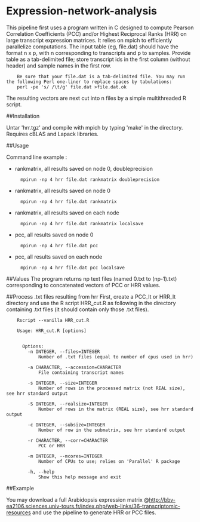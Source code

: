 # Expression-network-analysis
This pipeline first uses a program written in C designed to compute Pearson Correlation Coefficients (PCC) and/or Highest Reciprocal Ranks (HRR) on large transcript expression matrices. It relies on mpich to efficiently parallelize computations.
The input table (eg, file.dat) should have the format n x p, with n corresponding to transcripts and p to samples. Provide table as a tab-delimited file; store transcript ids in the first column (without header) and sample names in the first row. 

        Be sure that your file.dat is a tab-delimited file. You may run the following Perl one-liner to replace spaces by tabulations:
        perl -pe 's/ /\t/g' file.dat >file.dat.ok


The resulting vectors are next cut into n files by a simple multithreaded R script.

##Installation

Untar 'hrr.tgz' and compile with mpich by typing 'make' in the directory. Requires cBLAS and Lapack libraries.

##Usage

Command line example :

- rankmatrix, all results saved on node 0, doubleprecision

        mpirun -np 4 hrr file.dat rankmatrix doubleprecision

- rankmatrix, all results saved on node 0

        mpirun -np 4 hrr file.dat rankmatrix

- rankmatrix, all results saved on each node

        mpirun -np 4 hrr file.dat rankmatrix localsave

- pcc, all results saved on node 0

        mpirun -np 4 hrr file.dat pcc

- pcc, all results saved on each node

        mpirun -np 4 hrr file.dat pcc localsave



##Values
The program returns np text files (named 0.txt to (np-1).txt) corresponding to concatenated vectors of PCC or HRR values.

##Process .txt files resulting from hrr
First, create a PCC_lt or HRR_lt directory and use the R script HRR_cut.R as following in the directory containing .txt files (it should contain only those .txt files).


        Rscript --vanilla HRR_cut.R

        Usage: HRR_cut.R [options]
        
        
          Options:
          	-n INTEGER, --files=INTEGER
          		Number of .txt files (equal to number of cpus used in hrr)
          
          	-a CHARACTER, --accession=CHARACTER
          		File containing transcript names
          
          	-s INTEGER, --size=INTEGER
          		Number of rows in the processed matrix (not REAL size), see hrr standard output
          
          	-S INTEGER, --realsize=INTEGER
          		Number of rows in the matrix (REAL size), see hrr standard output
          
          	-c INTEGER, --subsize=INTEGER
          		Number of row in the submatrix, see hrr standard output
          
          	-r CHARACTER, --corr=CHARACTER
          		PCC or HRR
          
          	-m INTEGER, --mcores=INTEGER
          		Number of CPUs to use; relies on 'Parallel' R package
          
          	-h, --help
          		Show this help message and exit
          
  
  
##Example

You may download a full Arabidopsis expression matrix @http://bbv-ea2106.sciences.univ-tours.fr/index.php/web-links/36-transcriptomic-resources and use the pipeline to generate HRR or PCC files.
